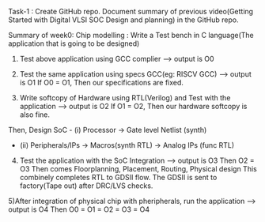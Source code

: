 Task-1 : Create GitHub repo. Document summary of previous video(Getting Started with Digital VLSI SOC Design and planning) in the GitHub repo.

Summary of week0:
Chip modelling :
Write a Test bench in C language(The application that is going to be designed)
1) Test above application using GCC complier --> output is O0
2) Test the same application using specs GCC(eg: RISCV GCC) --> output is O1
If O0 = O1, Then our specifications are fixed.

3) Write softcopy of Hardware using RTL(Verilog) and Test with the application --> output is O2
If O1 = O2, Then our hardware softcopy is also fine.

Then, Design SoC - (i) Processor -> Gate level Netlist (synth)
- (ii) Peripherals/IPs -> Macros(synth RTL)
-> Analog IPs (func RTL)

4) Test the application with the SoC Integration --> output is O3
Then O2 = O3
Then comes Floorplanning, Placement, Routing, Physical design
This combinely completes RTL to GDSII flow.
The GDSII is sent to factory(Tape out) after DRC/LVS checks.

5)After integration of physical chip with pheripherals, run the application --> output is O4
Then O0 = O1 = O2 = O3 = O4 
